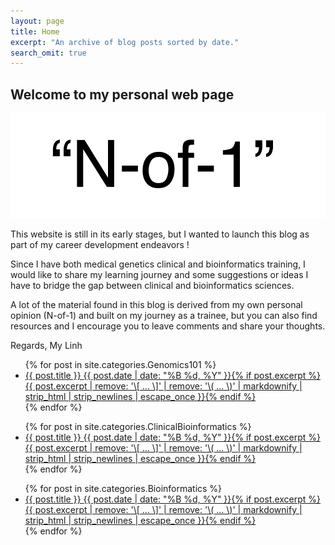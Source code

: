 ```yaml
---
layout: page
title: Home
excerpt: "An archive of blog posts sorted by date."
search_omit: true
---
```


## Welcome to my personal web page

<div id="bg">
  <img src="images/N-of-1.png" alt="">
</div>

This website is still in its early stages, but I wanted to launch this blog as part of my career development endeavors !

Since I have both medical genetics clinical and bioinformatics training, I would like to share my learning journey and some suggestions or ideas I have to bridge the gap between clinical and bioinformatics sciences.

A lot of the material found in this blog is derived from my own personal opinion (N-of-1) and built on my journey as a trainee, but you can also find resources and I encourage you to leave comments and share your thoughts.

Regards,
My Linh


<ul class="post-list">
{% for post in site.categories.Genomics101 %}
  <li><article><a href="{{ site.url }}{{ post.url }}">{{ post.title }} <span class="entry-date"><time datetime="{{ post.date | date_to_xmlschema }}">{{ post.date | date: "%B %d, %Y" }}</time></span>{% if post.excerpt %} <span class="excerpt">{{ post.excerpt | remove: '\[ ... \]' | remove: '\( ... \)' | markdownify | strip_html | strip_newlines | escape_once }}</span>{% endif %}</a></article></li>
{% endfor %}
</ul>

<ul class="post-list">
{% for post in site.categories.ClinicalBioinformatics %}
  <li><article><a href="{{ site.url }}{{ post.url }}">{{ post.title }} <span class="entry-date"><time datetime="{{ post.date | date_to_xmlschema }}">{{ post.date | date: "%B %d, %Y" }}</time></span>{% if post.excerpt %} <span class="excerpt">{{ post.excerpt | remove: '\[ ... \]' | remove: '\( ... \)' | markdownify | strip_html | strip_newlines | escape_once }}</span>{% endif %}</a></article></li>
{% endfor %}
</ul>

<ul class="post-list">
{% for post in site.categories.Bioinformatics %}
  <li><article><a href="{{ site.url }}{{ post.url }}">{{ post.title }} <span class="entry-date"><time datetime="{{ post.date | date_to_xmlschema }}">{{ post.date | date: "%B %d, %Y" }}</time></span>{% if post.excerpt %} <span class="excerpt">{{ post.excerpt | remove: '\[ ... \]' | remove: '\( ... \)' | markdownify | strip_html | strip_newlines | escape_once }}</span>{% endif %}</a></article></li>
{% endfor %}
</ul>
